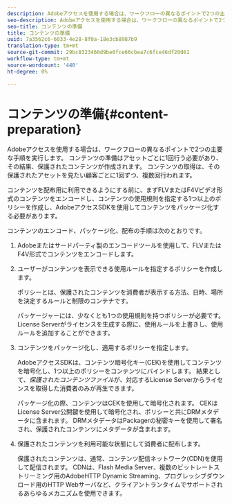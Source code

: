 ```yaml
---
description: Adobeアクセスを使用する場合は、ワークフローの異なるポイントで2つの主要な手順を実行します。 コンテンツの準備はアセットごとに1回行う必要があり、その結果、保護されたコンテンツが作成されます。 コンテンツの取得は、その保護されたアセットを見たい顧客ごとに1回ずつ、複数回行われます。
seo-description: Adobeアクセスを使用する場合は、ワークフローの異なるポイントで2つの主要な手順を実行します。 コンテンツの準備はアセットごとに1回行う必要があり、その結果、保護されたコンテンツが作成されます。 コンテンツの取得は、その保護されたアセットを見たい顧客ごとに1回ずつ、複数回行われます。
seo-title: コンテンツの準備
title: コンテンツの準備
uuid: 7a3562c6-6033-4e28-8f0a-18e3cb8987b9
translation-type: tm+mt
source-git-commit: 29bc8323460d9be0fce66cbea7c6fce46df20d61
workflow-type: tm+mt
source-wordcount: '440'
ht-degree: 0%

---
```



# コンテンツの準備{#content-preparation}

Adobeアクセスを使用する場合は、ワークフローの異なるポイントで2つの主要な手順を実行します。 コンテンツの準備はアセットごとに1回行う必要があり、その結果、保護されたコンテンツが作成されます。 コンテンツの取得は、その保護されたアセットを見たい顧客ごとに1回ずつ、複数回行われます。

コンテンツを配布用に利用できるようにする前に、まずFLVまたはF4Vビデオ形式のコンテンツをエンコードし、コンテンツの使用規則を指定する1つ以上のポリシーを作成し、AdobeアクセスSDKを使用してコンテンツをパッケージ化する必要があります。

コンテンツのエンコード、パッケージ化、配布の手順は次のとおりです。

1. Adobeまたはサードパーティ製のエンコードツールを使用して、FLVまたはF4V形式でコンテンツをエンコードします。
1. ユーザーがコンテンツを表示できる使用ルールを指定するポリシーを作成します。

   ポリシーとは、保護されたコンテンツを消費者が表示する方法、日時、場所を決定するルールと制限のコンテナです。

   パッケージャーには、少なくとも1つの使用規則を持つポリシーが必要です。 License Serverがライセンスを生成する際に、使用ルールを上書きし、使用ルールを追加することができます。

1. コンテンツをパッケージ化し、適用するポリシーを指定します。

   AdobeアクセスSDKは、コンテンツ暗号化キー(CEK)を使用してコンテンツを暗号化し、1つ以上のポリシーをコンテンツにバインドします。 結果として、*保護されたコンテンツファイル*が、対応するLicense Serverからライセンスを取得した消費者のみが再生できます。

   パッケージ化の際、コンテンツはCEKを使用して暗号化されます。 CEKはLicense Server公開鍵を使用して暗号化され、ポリシーと共にDRMメタデータに含まれます。 DRMメタデータはPackagerの秘密キーを使用して署名され、保護されたコンテンツにメタデータが含まれます。

1. 保護されたコンテンツを利用可能な状態にして消費者に配布します。

   保護されたコンテンツは、通常、コンテンツ配信ネットワーク(CDN)を使用して配信されます。 CDNは、Flash Media Server、複数のビットレートストリーミング用のAdobeHTTP Dynamic Streaming、プログレッシブダウンロード用のHTTP Webサーバなど、クライアントランタイムでサポートされるあらゆるメカニズムを使用できます。

